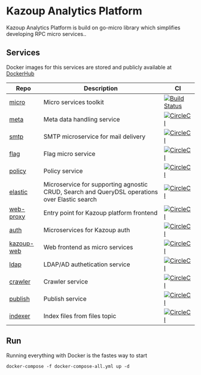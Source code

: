# Kazoup Analytics Platform 

Kazoup Analytics Platform is build on go-micro library which simplifies developing RPC micro services..

## Services

Docker images for this services are stored and publicly available at [DockerHub](https://hub.docker.com/u/kazoup/)

Repo | Description |   CI     
-----|------------ | -------- 
[micro](https://github.com/micro/micro) |Micro services toolkit | [![Build Status](https://travis-ci.org/micro/micro.svg?branch=master)](https://travis-ci.org/micro/micro) 
[meta](https://github.com/kazoup/meta) | Meta data handling service | [![CircleCI](https://circleci.com/gh/kazoup/meta.svg?style=svg)](https://circleci.com/gh/kazoup/meta)
[smtp](https://github.com/kazoup/smtp) | SMTP microservice for mail delivery | [![CircleCI](https://circleci.com/gh/kazoup/smtp.svg?style=svg)](https://circleci.com/gh/kazoup/smtp)
[flag](https://github.com/kazoup/flag) | Flag micro service | [![CircleCI](https://circleci.com/gh/kazoup/flag.svg?style=svg)](https://circleci.com/gh/kazoup/flag) 
[policy](https://github.com/kazoup/policy) | Policy service | [![CircleCI](https://circleci.com/gh/kazoup/policy.svg?style=svg&circle-token=1e5f2d34488ed3bad550549f76e6ec45eca6c50d)](https://circleci.com/gh/kazoup/policy)
[elastic](https://github.com/kazoup/elastic) | Microservice for supporting agnostic CRUD, Search and QueryDSL operations over Elastic search | [![CircleCI](https://circleci.com/gh/kazoup/elastic.svg?style=svg)](https://circleci.com/gh/kazoup/elastic)
[web-proxy](https://github.com/kazoup/web-proxy) | Entry point for Kazoup platform frontend | [![CircleCI](https://circleci.com/gh/kazoup/web-proxy.svg?style=svg&circle-token=1644b35cf078b8382f46748e39299d525ce15fc0)](https://circleci.com/gh/kazoup/web-proxy)
[auth](https://github.com/kazoup/auth) | Microservices for Kazoup auth | [![CircleCI](https://circleci.com/gh/kazoup/auth.svg?style=svg&circle-token=fb3082b3ae297e36628bbba40e69eb0a3d8fe247)](https://circleci.com/gh/kazoup/auth)
[kazoup-web](https://github.com/kazoup/kazoup-web) | Web frontend  as micro services | [![CircleCI](https://circleci.com/gh/kazoup/kazoup-web.svg?style=svg&circle-token=1084085b649711ccdac2e6355412dcd9fb259f64)](https://circleci.com/gh/kazoup/kazoup-web)
[ldap](https://github.com/kazoup/ldap) | LDAP/AD authetication service | [![CircleCI](https://circleci.com/gh/kazoup/ldap.svg?style=svg&circle-token=c5e2408d51b764c10b2736213c754339996feee1)](https://circleci.com/gh/kazoup/ldap)
[crawler](https://github.com/kazoup/crawler) | Crawler service | [![CircleCI](https://circleci.com/gh/kazoup/crawler.svg?style=svg&circle-token=642c934dc7fa61ed1b32ef4cc9a3c7218f6df459)](https://circleci.com/gh/kazoup/crawler)
[publish](https://github.com/kazoup/publish) | Publish service | [![CircleCI](https://circleci.com/gh/kazoup/publish.svg?style=svg)](https://circleci.com/gh/kazoup/publish) 
[indexer](https://github.com/kazoup/indexer) | Index files from files topic | [![CircleCI](https://circleci.com/gh/kazoup/indexer.svg?style=svg&circle-token=8217dd85c48bff50dea4d5f825a0ff2eb101b91b)](https://circleci.com/gh/kazoup/indexer)
## Run

Running everything with Docker is the fastes way to start

```
docker-compose -f docker-compose-all.yml up -d

```




